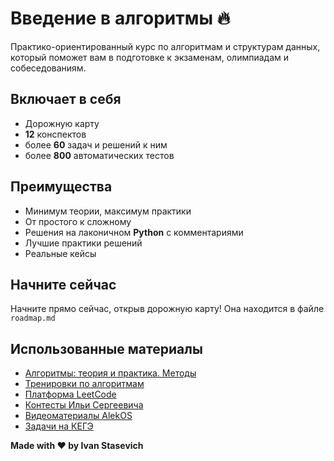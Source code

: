# Введение в алгоритмы 🔥

Практико-ориентированный курс по алгоритмам и структурам данных, который поможет вам в подготовке к
экзаменам, олимпиадам и собеседованиям.

## Включает в себя

- Дорожную карту
- **12** конспектов
- более **60** задач и решений к ним
- более **800** автоматических тестов

## Преимущества

- Минимум теории, максимум практики
- От простого к сложному
- Решения на лаконичном **Python** с комментариями
- Лучшие практики решений
- Реальные кейсы

## Начните сейчас

Начните прямо сейчас, открыв дорожную карту! Она находится в файле `roadmap.md`

## Использованные материалы

* [Алгоритмы: теория и практика. Методы](https://stepik.org/course/217)
* [Тренировки по алгоритмам](https://yandex.ru/yaintern/algorithm-training_2)
* [Платформа LeetCode](https://leetcode.com/)
* [Контесты Ильи Сергеевича](https://www.hse.ru/org/persons/43923872)
* [Видеоматериалы AlekOS](https://www.youtube.com/@AlekOS/videos)
* [Задачи на КЕГЭ](https://kompege.ru)

**Made with ❤️ by Ivan Stasevich**
